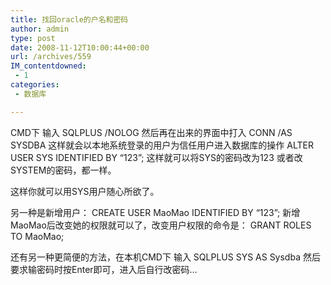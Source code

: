 ```yaml
---
title: 找回oracle的户名和密码
author: admin
type: post
date: 2008-11-12T10:00:44+00:00
url: /archives/559
IM_contentdowned:
 - 1
categories:
 - 数据库

---
```

CMD下 输入 SQLPLUS /NOLOG
然后再在出来的界面中打入 CONN /AS SYSDBA
这样就会以本地系统登录的用户为信任用户进入数据库的操作
ALTER USER SYS IDENTIFIED BY “123”;
这样就可以将SYS的密码改为123 或者改SYSTEM的密码，都一样。

这样你就可以用SYS用户随心所欲了。

另一种是新增用户：
CREATE USER MaoMao IDENTIFIED BY “123”;
新增MaoMao后改变她的权限就可以了，改变用户权限的命令是：
GRANT ROLES TO MaoMao;

还有另一种更简便的方法，在本机CMD下 输入 SQLPLUS SYS AS Sysdba
然后要求输密码时按Enter即可，进入后自行改密码…
